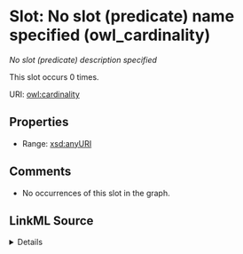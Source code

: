 

# Slot: No slot (predicate) name specified (owl_cardinality)


_No slot (predicate) description specified_






This slot occurs 0 times.


URI: [owl:cardinality](http://www.w3.org/2002/07/owl#cardinality)



<!-- no inheritance hierarchy -->








## Properties

* Range: [xsd:anyURI](http://www.w3.org/2001/XMLSchema#anyURI)





## Comments

* No occurrences of this slot in the graph.



## LinkML Source

<details>

```yaml
name: owl_cardinality
annotations:
  count:
    tag: count
    value: 0
description: No slot (predicate) description specified
title: No slot (predicate) name specified
comments:
- No occurrences of this slot in the graph.
from_schema: fio-kg
rank: 1000
domain: owl_cardinality
slot_uri: owl:cardinality
alias: owl_cardinality
range: uri

```
</details>